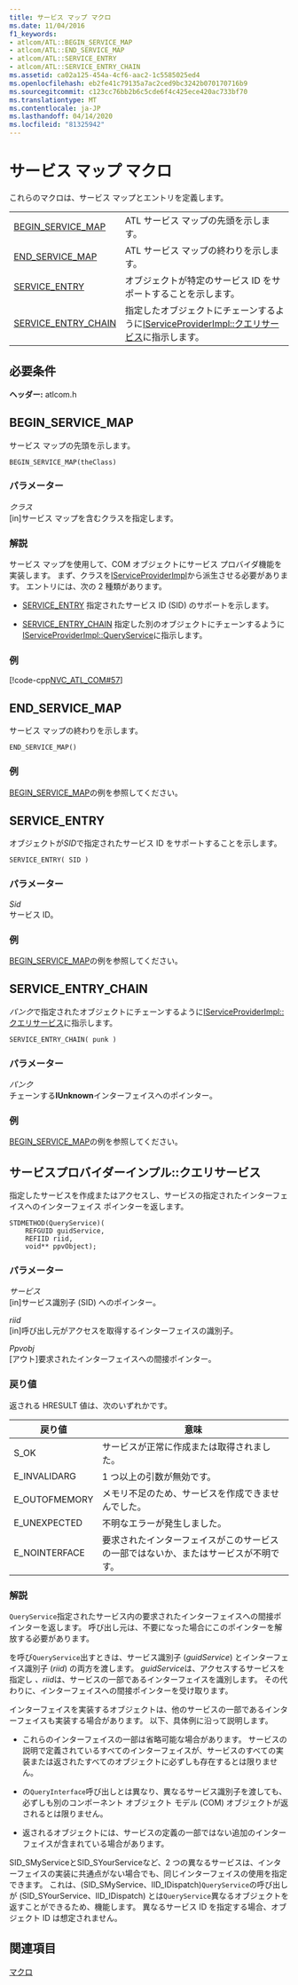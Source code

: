 ```yaml
---
title: サービス マップ マクロ
ms.date: 11/04/2016
f1_keywords:
- atlcom/ATL::BEGIN_SERVICE_MAP
- atlcom/ATL::END_SERVICE_MAP
- atlcom/ATL::SERVICE_ENTRY
- atlcom/ATL::SERVICE_ENTRY_CHAIN
ms.assetid: ca02a125-454a-4cf6-aac2-1c5585025ed4
ms.openlocfilehash: eb2fe41c79135a7ac2ced9bc3242b070170716b9
ms.sourcegitcommit: c123cc76bb2b6c5cde6f4c425ece420ac733bf70
ms.translationtype: MT
ms.contentlocale: ja-JP
ms.lasthandoff: 04/14/2020
ms.locfileid: "81325942"
---
```

# <a name="service-map-macros"></a>サービス マップ マクロ

これらのマクロは、サービス マップとエントリを定義します。

|||
|-|-|
|[BEGIN_SERVICE_MAP](#begin_service_map)|ATL サービス マップの先頭を示します。|
|[END_SERVICE_MAP](#end_service_map)|ATL サービス マップの終わりを示します。|
|[SERVICE_ENTRY](#service_entry)|オブジェクトが特定のサービス ID をサポートすることを示します。|
|[SERVICE_ENTRY_CHAIN](#service_entry_chain)|指定したオブジェクトにチェーンするように[IServiceProviderImpl::クエリサービス](#queryservice)に指示します。|

## <a name="requirements"></a>必要条件

**ヘッダー:** atlcom.h

## <a name="begin_service_map"></a><a name="begin_service_map"></a>BEGIN_SERVICE_MAP

サービス マップの先頭を示します。

```
BEGIN_SERVICE_MAP(theClass)
```

### <a name="parameters"></a>パラメーター

*クラス*<br/>
[in]サービス マップを含むクラスを指定します。

### <a name="remarks"></a>解説

サービス マップを使用して、COM オブジェクトにサービス プロバイダ機能を実装します。 まず、クラスを[IServiceProviderImpl](../../atl/reference/iserviceproviderimpl-class.md)から派生させる必要があります。 エントリには、次の 2 種類があります。

- [SERVICE_ENTRY](#service_entry)  指定されたサービス ID (SID) のサポートを示します。

- [SERVICE_ENTRY_CHAIN](#service_entry_chain)  指定した別のオブジェクトにチェーンするように[IServiceProviderImpl::QueryService](#queryservice)に指示します。

### <a name="example"></a>例

[!code-cpp[NVC_ATL_COM#57](../../atl/codesnippet/cpp/service-map-macros_1.h)]

## <a name="end_service_map"></a><a name="end_service_map"></a>END_SERVICE_MAP

サービス マップの終わりを示します。

```
END_SERVICE_MAP()
```

### <a name="example"></a>例

[BEGIN_SERVICE_MAP](#begin_service_map)の例を参照してください。

## <a name="service_entry"></a><a name="service_entry"></a>SERVICE_ENTRY

オブジェクトが*SID*で指定されたサービス ID をサポートすることを示します。

```
SERVICE_ENTRY( SID )
```

### <a name="parameters"></a>パラメーター

*Sid*<br/>
サービス ID。

### <a name="example"></a>例

[BEGIN_SERVICE_MAP](#begin_service_map)の例を参照してください。

## <a name="service_entry_chain"></a><a name="service_entry_chain"></a>SERVICE_ENTRY_CHAIN

*パンク*で指定されたオブジェクトにチェーンするように[IServiceProviderImpl::クエリサービス](#queryservice)に指示します。

```
SERVICE_ENTRY_CHAIN( punk )
```

### <a name="parameters"></a>パラメーター

*パンク*<br/>
チェーンする**IUnknown**インターフェイスへのポインター。

### <a name="example"></a>例

[BEGIN_SERVICE_MAP](#begin_service_map)の例を参照してください。

## <a name="iserviceproviderimplqueryservice"></a><a name="queryservice"></a>サービスプロバイダーインプル::クエリサービス

指定したサービスを作成またはアクセスし、サービスの指定されたインターフェイスへのインターフェイス ポインターを返します。

```
STDMETHOD(QueryService)(
    REFGUID guidService,
    REFIID riid,
    void** ppvObject);
```

### <a name="parameters"></a>パラメーター

*サービス*<br/>
[in]サービス識別子 (SID) へのポインター。

*riid*<br/>
[in]呼び出し元がアクセスを取得するインターフェイスの識別子。

*Ppvobj*<br/>
[アウト]要求されたインターフェイスへの間接ポインター。

### <a name="return-value"></a>戻り値

返される HRESULT 値は、次のいずれかです。

|戻り値|意味|
|------------------|-------------|
|S_OK|サービスが正常に作成または取得されました。|
|E_INVALIDARG|1 つ以上の引数が無効です。|
|E_OUTOFMEMORY|メモリ不足のため、サービスを作成できませんでした。|
|E_UNEXPECTED|不明なエラーが発生しました。|
|E_NOINTERFACE|要求されたインターフェイスがこのサービスの一部ではないか、またはサービスが不明です。|

### <a name="remarks"></a>解説

`QueryService`指定されたサービス内の要求されたインターフェイスへの間接ポインターを返します。 呼び出し元は、不要になった場合にこのポインターを解放する必要があります。

を呼び`QueryService`出すときは、サービス識別子 (*guidService*) とインターフェイス識別子 (*riid*) の両方を渡します。 *guidService*は、アクセスするサービスを指定し *、riid*は、サービスの一部であるインターフェイスを識別します。 その代わりに、インターフェイスへの間接ポインターを受け取ります。

インターフェイスを実装するオブジェクトは、他のサービスの一部であるインターフェイスも実装する場合があります。 以下、具体例に沿って説明します。

- これらのインターフェイスの一部は省略可能な場合があります。 サービスの説明で定義されているすべてのインターフェイスが、サービスのすべての実装または返されたすべてのオブジェクトに必ずしも存在するとは限りません。

- の`QueryInterface`呼び出しとは異なり、異なるサービス識別子を渡しても、必ずしも別のコンポーネント オブジェクト モデル (COM) オブジェクトが返されるとは限りません。

- 返されるオブジェクトには、サービスの定義の一部ではない追加のインターフェイスが含まれている場合があります。

SID_SMyServiceとSID_SYourServiceなど、2 つの異なるサービスは、インターフェイスの実装に共通点がない場合でも、同じインターフェイスの使用を指定できます。 これは、(SID_SMyService、IID_IDispatch)`QueryService`の呼び出しが (SID_SYourService、IID_IDispatch) とは`QueryService`異なるオブジェクトを返すことができるため、機能します。 異なるサービス ID を指定する場合、オブジェクト ID は想定されません。

## <a name="see-also"></a>関連項目

[マクロ](../../atl/reference/atl-macros.md)

